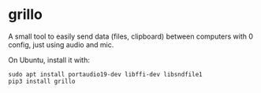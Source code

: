 # grillo

A small tool to easily send data (files, clipboard) between computers with 0 config, just using audio and mic.

On Ubuntu, install it with:


    sudo apt install portaudio19-dev libffi-dev libsndfile1
    pip3 install grillo
